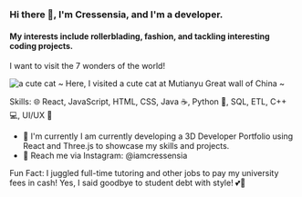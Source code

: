 ### Hi there 👋, I'm Cressensia, and I'm a developer. 
#### My interests include rollerblading, fashion, and tackling interesting coding projects.

I want to visit the 7 wonders of the world! 

![a cute cat](mutianyu_cat.png)
~ Here, I visited a cute cat at Mutianyu Great wall of China ~

Skills: 🌐 React, JavaScript, HTML, CSS, Java ☕, Python 🐍, SQL, ETL, C++ 💻, UI/UX 🎨

- 🥳 I'm currently I am currently developing a 3D Developer Portfolio using React and Three.js to showcase my skills and projects.
- 📩 Reach me via Instagram: @iamcressensia


Fun Fact: I juggled full-time tutoring and other jobs to pay my university fees in cash! Yes, I said goodbye to student debt with style! 💕💫
